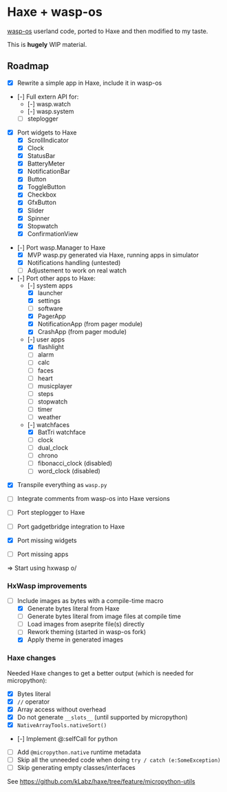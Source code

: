 # Haxe + wasp-os

[wasp-os](https://github.com/daniel-thompson/wasp-os) userland code, ported to Haxe and then modified to my taste.

This is **hugely** WIP material.

## Roadmap

* [x] Rewrite a simple app in Haxe, include it in wasp-os
* [-] Full extern API for:
	* [-] wasp.watch
	* [-] wasp.system
	* [ ] steplogger
* [x] Port widgets to Haxe
	* [x] ScrollIndicator
	* [x] Clock
	* [x] StatusBar
	* [x] BatteryMeter
	* [x] NotificationBar
	* [x] Button
	* [x] ToggleButton
	* [x] Checkbox
	* [x] GfxButton
	* [x] Slider
	* [x] Spinner
	* [x] Stopwatch
	* [x] ConfirmationView
* [-] Port wasp.Manager to Haxe
	* [x] MVP wasp.py generated via Haxe, running apps in simulator
	* [x] Notifications handling (untested)
	* [ ] Adjustement to work on real watch
* [-] Port other apps to Haxe:
	* [-] system apps
		* [x] launcher
		* [x] settings
		* [ ] software
		* [x] PagerApp
		* [x] NotificationApp (from pager module)
		* [x] CrashApp (from pager module)
	* [-] user apps
		* [x] flashlight
		* [ ] alarm
		* [ ] calc
		* [ ] faces
		* [ ] heart
		* [ ] musicplayer
		* [ ] steps
		* [ ] stopwatch
		* [ ] timer
		* [ ] weather
	* [-] watchfaces
		* [x] BatTri watchface
		* [ ] clock
		* [ ] dual_clock
		* [ ] chrono
		* [ ] fibonacci_clock (disabled)
		* [ ] word_clock (disabled)

* [x] Transpile everything as `wasp.py`
* [ ] Integrate comments from wasp-os into Haxe versions

* [ ] Port steplogger to Haxe
* [ ] Port gadgetbridge integration to Haxe
* [x] Port missing widgets
* [ ] Port missing apps

=> Start using hxwasp o/

### HxWasp improvements

* [ ] Include images as bytes with a compile-time macro
	* [x] Generate bytes literal from Haxe
	* [ ] Generate bytes literal from image files at compile time
	* [ ] Load images from aseprite file(s) directly
	* [ ] Rework theming (started in wasp-os fork)
	* [x] Apply theme in generated images

### Haxe changes

Needed Haxe changes to get a better output (which is needed for micropython):

* [x] Bytes literal
* [x] `//` operator
* [x] Array access without overhead
* [x] Do not generate `__slots__` (until supported by micropython)
* [x] `NativeArrayTools.nativeSort()`
* [-] Implement @:selfCall for python
* [ ] Add `@micropython.native` runtime metadata
* [ ] Skip all the unneeded code when doing `try / catch (e:SomeException)`
* [ ] Skip generating empty classes/interfaces

See https://github.com/kLabz/haxe/tree/feature/micropython-utils
